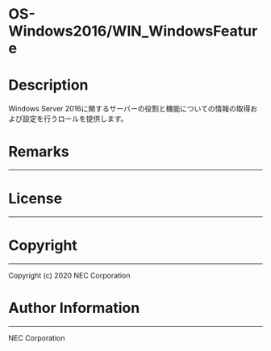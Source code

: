 OS-Windows2016/WIN_WindowsFeature
=======================================================
# Description
Windows Server 2016に関するサーバーの役割と機能についての情報の取得および設定を行うロールを提供します。

# Remarks
-------

# License
-------

# Copyright
---------
Copyright (c) 2020 NEC Corporation

# Author Information
------------------
NEC Corporation
